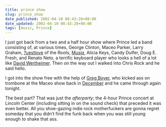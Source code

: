 ```yaml
---
title: prince show
slug: prince_show
date_published: 2002-04-10 08:43:28+00:00
date_updated: 2002-04-10 08:43:28+00:00
tags: [music, Prince]
---
```

I just got back from a two and a half hour show where Prince led a band consisting of, at various times, George Clinton, Maceo Parker, Larry Graham, [?uestlove](https://web.archive.org/web/20020604115848/http://www.okayplayer.com/archives/archive.jsp?eid=258) of the Roots, [Musiq](https://web.archive.org/web/20210223154523/http://www.defsoul.com/musiq/splashflash.htm), Alicia Keys, Candy Dulfer, Doug E. Fresh, and Renato Neto, a terrific keyboard player who looks a hell of a lot like [David Wertheimer](http://netwert.com). Then on the way out I walked into Chris Rock and he said hello.

I got into the show free with the help of [Greg Boyer](https://web.archive.org/web/20020220153848/http://members.aol.com/dieposaune/gregboyerindex.html?mtbrand=AOL_US), who kicked ass on trombone at the Maceo show back in [December](/2001/12/28/i_saw_maceo_par/) and he came through again tonight.

The best part? That was just the *afterparty*; the 4-hour Prince concert at Lincoln Center (including sitting in on the sound check) that preceded it was even better. All you shoe-gazing indie rock motherfuckers are gonna regret someday that you didn’t find the funk back when you was still young enough to shake that ass.
